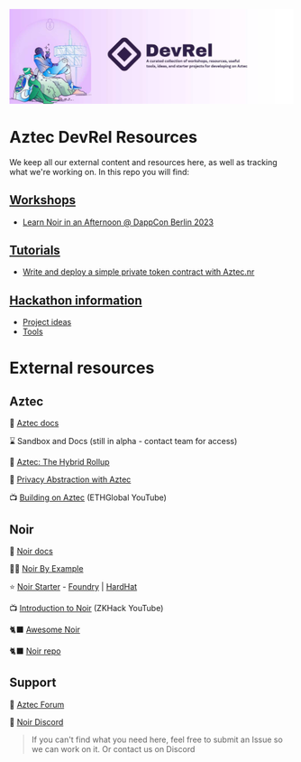 ![alt text](assets/gh-devrel.jpeg)

# Aztec DevRel Resources
We keep all our external content and resources here, as well as tracking what we're working on. In this repo you will find:

## [Workshops](workshops)
- [Learn Noir in an Afternoon @ DappCon Berlin 2023](workshops/dappcon-berlin-2023/)

## [Tutorials](tutorials)
- [Write and deploy a simple private token contract with Aztec.nr](tutorials/simple-private-token)

## [Hackathon information](hackathons)
- [Project ideas](hackathons/INSPIRATION.md)
- [Tools](hackathons/TOOLS.md)

# External resources

## Aztec

📃 [Aztec docs](https://docs.aztec.network/)

⌛ Sandbox and Docs (still in alpha - contact team for access)

🔷 [Aztec: The Hybrid Rollup](https://medium.com/aztec-protocol/aztec-the-hybrid-zkrollup-a90a197bf22e)

🙈 [Privacy Abstraction with Aztec](https://medium.com/aztec-protocol/privacy-abstraction-with-aztec-def9da73eb5)

📺 [Building on Aztec](https://www.youtube.com/watch?v=I5M8LhOECpM&t=2879s) (ETHGlobal YouTube)

## Noir

📃 [Noir docs](https://noir-lang.org/)

🧑‍💻 [Noir By Example](https://noir-by-example.org/)

⭐ [Noir Starter](https://github.com/noir-lang/noir-starter/tree/main) - [Foundry](https://github.com/noir-lang/noir-starter/tree/main/with-foundry) | [HardHat](https://github.com/noir-lang/noir-starter/tree/main/next-hardhat) 

📺 [Introduction to Noir](https://www.youtube.com/watch?v=5CziMfChveY&t=3479s) (ZKHack YouTube)

🐈‍⬛ [Awesome Noir](https://github.com/noir-lang/awesome-noir) 

🐈‍⬛ [Noir repo](https://github.com/noir-lang/noir)

## Support

🔷 [Aztec Forum](https://discourse.aztec.network/)

👾 [Noir Discord](https://discord.com/invite/JtqzkdeQ6G)

>If you can't find what you need here, feel free to submit an Issue so we can work on it. Or contact us on Discord
